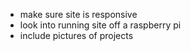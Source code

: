  - make sure site is responsive
 - look into running site off a raspberry pi
 - include pictures of projects
